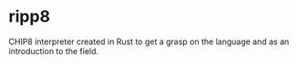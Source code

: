 # ripp8
CHIP8 interpreter created in Rust to get a grasp on the language and as an introduction to the field.

